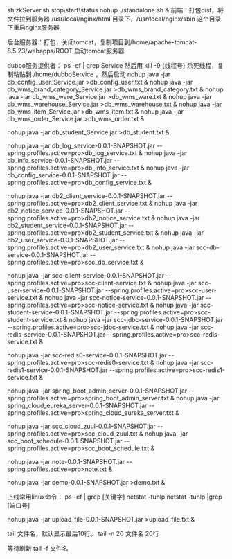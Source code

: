 sh zkServer.sh stop\start\status
nohup ./standalone.sh &
前端：打包dist，将文件拉到服务器 /usr/local/nginx/html 目录下，/usr/local/nginx/sbin 这个目录下重启nginx服务器

后台服务器：打包，关闭tomcat，复制项目到/home/apache-tomcat-8.5.23/webapps/ROOT,启动tomcat服务器

dubbo服务提供者：
ps -ef | grep Service
然后用 kill -9 {线程号} 杀死线程，复制粘贴到 /home/dubboService ，然后启动 
nohup java -jar db_config_user_Service.jar >db_config_user.txt &
nohup java -jar db_wms_brand_category_Service.jar >db_wms_brand_category.txt &
nohup java -jar db_wms_ware_Service.jar >db_wms_ware.txt &
nohup java -jar db_wms_warehouse_Service.jar >db_wms_warehouse.txt &
nohup java -jar db_wms_item_Service.jar >db_wms_item.txt &
nohup java -jar db_wms_order_Service.jar >db_wms_order.txt &

nohup java -jar db_student_Service.jar >db_student.txt &

nohup java -jar db_log_service-0.0.1-SNAPSHOT.jar  --spring.profiles.active=pro>db_log_service.txt &
nohup java -jar db_info_service-0.0.1-SNAPSHOT.jar  --spring.profiles.active=pro>db_info_service.txt &
nohup java -jar db_config_service-0.0.1-SNAPSHOT.jar  --spring.profiles.active=pro>db_config_service.txt &

nohup java -jar db2_client_service-0.0.1-SNAPSHOT.jar  --spring.profiles.active=pro>db2_client_service.txt &
nohup java -jar db2_notice_service-0.0.1-SNAPSHOT.jar  --spring.profiles.active=pro>db2_notice_service.txt &
nohup java -jar db2_student_service-0.0.1-SNAPSHOT.jar  --spring.profiles.active=pro>db2_student_service.txt &
nohup java -jar db2_user_service-0.0.1-SNAPSHOT.jar  --spring.profiles.active=pro>db2_user_service.txt &
nohup java -jar scc-db-service-0.0.1-SNAPSHOT.jar --spring.profiles.active=pro>scc_db_service.txt &

nohup java -jar scc-client-service-0.0.1-SNAPSHOT.jar  --spring.profiles.active=pro>scc-client-service.txt &
nohup java -jar scc-user-service-0.0.1-SNAPSHOT.jar  --spring.profiles.active=pro>scc-user-service.txt &
nohup java -jar scc-notice-service-0.0.1-SNAPSHOT.jar  --spring.profiles.active=pro>scc-notice-service.txt &
nohup java -jar scc-student-service-0.0.1-SNAPSHOT.jar  --spring.profiles.active=pro>scc-student-service.txt &
nohup java -jar scc-jdbc-service-0.0.1-SNAPSHOT.jar --spring.profiles.active=pro>scc-jdbc-service.txt &
nohup java -jar scc-redis-service-0.0.1-SNAPSHOT.jar --spring.profiles.active=pro>scc-redis-service.txt &

nohup java -jar scc-redis0-service-0.0.1-SNAPSHOT.jar --spring.profiles.active=pro>scc-redis0-service.txt &
nohup java -jar scc-redis1-service-0.0.1-SNAPSHOT.jar --spring.profiles.active=pro>scc-redis1-service.txt &

nohup java -jar spring_boot_admin_server-0.0.1-SNAPSHOT.jar --spring.profiles.active=pro>spring_boot_admin_server.txt &
nohup java -jar spring_cloud_eureka_server-0.0.1-SNAPSHOT.jar --spring.profiles.active=pro>spring_cloud_eureka_server.txt &

nohup java -jar scc_cloud_zuul-0.0.1-SNAPSHOT.jar --spring.profiles.active=pro>scc_cloud_zuul.txt &
nohup java -jar scc_boot_schedule-0.0.1-SNAPSHOT.jar --spring.profiles.active=pro>scc_boot_schedule.txt &

nohup java -jar note-0.0.1-SNAPSHOT.jar --spring.profiles.active=pro>note.txt &


nohup java -jar demo-0.0.1-SNAPSHOT.jar >demo.txt &


上线常用linux命令：
ps -ef | grep [关键字]
netstat -tunlp
netstat -tunlp |grep [端口号]



nohup java -jar upload_file-0.0.1-SNAPSHOT.jar >upload_file.txt &

tail 文件名，默认显示最后10行。
tail -n 20 文件名   20行

等待刷新
tail -f 文件名
